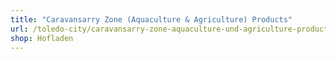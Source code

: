 ```yaml
---
title: "Caravansarry Zone (Aquaculture & Agriculture) Products"
url: /toledo-city/caravansarry-zone-aquaculture-und-agriculture-products/
shop: Hofladen
---
```


